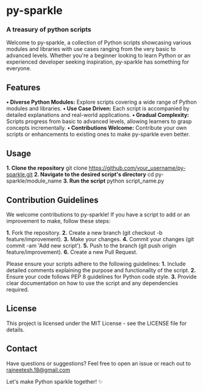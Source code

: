 # py-sparkle
### A treasury of python scripts


Welcome to py-sparkle, a collection of Python scripts showcasing various modules and libraries with use cases ranging from the very basic to advanced levels. Whether you're a beginner looking to learn Python or an experienced developer seeking inspiration, py-sparkle has something for everyone.

## Features
**• Diverse Python Modules:** Explore scripts covering a wide range of Python modules and libraries.
**• Use Case Driven:** Each script is accompanied by detailed explanations and real-world applications.
**• Gradual Complexity:** Scripts progress from basic to advanced levels, allowing learners to grasp concepts incrementally.
**• Contributions Welcome:** Contribute your own scripts or enhancements to existing ones to make py-sparkle even better.

## Usage
**1. Clone the repository**
git clone https://github.com/your_username/py-sparkle.git
**2. Navigate to the desired script's directory**
cd py-sparkle/module_name
**3. Run the script**
python script_name.py

## Contribution Guidelines
We welcome contributions to py-sparkle! If you have a script to add or an improvement to make, follow these steps:

**1.** Fork the repository.
**2.** Create a new branch (git checkout -b feature/improvement).
**3.** Make your changes.
**4.** Commit your changes (git commit -am 'Add new script').
**5.** Push to the branch (git push origin feature/improvement).
**6.** Create a new Pull Request.

Please ensure your scripts adhere to the following guidelines:
**1.** Include detailed comments explaining the purpose and functionality of the script.
**2.** Ensure your code follows PEP 8 guidelines for Python code style.
**3.** Provide clear documentation on how to use the script and any dependencies required.

## License
This project is licensed under the MIT License - see the LICENSE file for details.

## Contact
Have questions or suggestions? Feel free to open an issue or reach out to rajneetesh.18@gmail.com

Let's make Python sparkle together! ✨